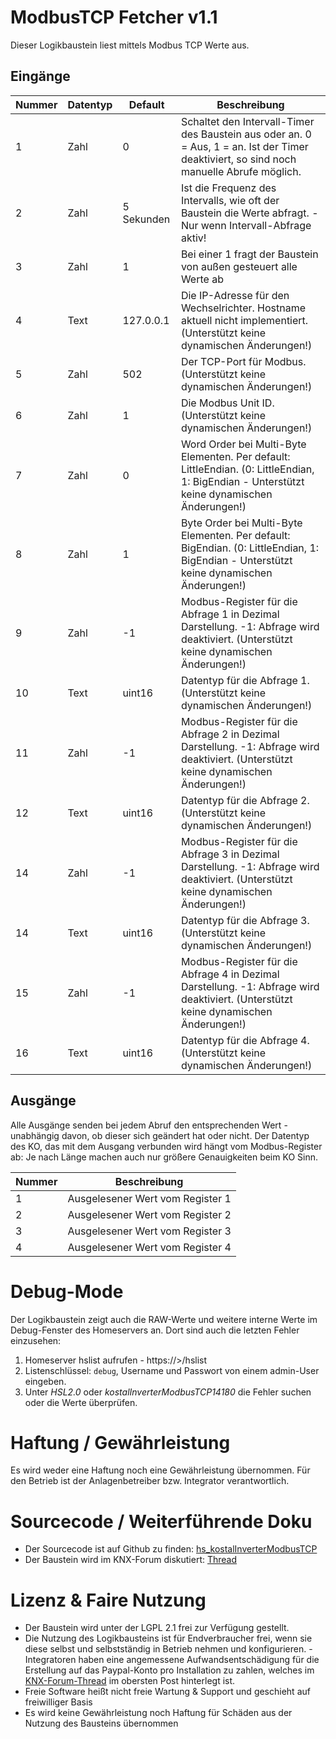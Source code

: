 # ModbusTCP Fetcher v1.1

Dieser Logikbaustein liest mittels Modbus TCP Werte aus.

## Eingänge

| Nummer | Datentyp | Default | Beschreibung |
| ------ | -------- | ------- | -------------|
|  1 | Zahl | 0 | Schaltet den Intervall-Timer des Baustein aus oder an. 0 = Aus, 1 = an. Ist der Timer deaktiviert, so sind noch manuelle Abrufe möglich. |
|  2 | Zahl | 5 Sekunden | Ist die Frequenz des Intervalls, wie oft der Baustein die Werte abfragt. - Nur wenn Intervall-Abfrage aktiv! | 
|  3 | Zahl | 1 | Bei einer 1 fragt der Baustein von außen gesteuert alle Werte ab | 
|  4 | Text | 127.0.0.1 | Die IP-Adresse für den Wechselrichter. Hostname aktuell nicht implementiert. (Unterstützt keine dynamischen Änderungen!) |
|  5 | Zahl | 502 | Der TCP-Port für Modbus. (Unterstützt keine dynamischen Änderungen!) |
|  6 | Zahl | 1 | Die Modbus Unit ID. (Unterstützt keine dynamischen Änderungen!) |
|  7 | Zahl | 0 | Word Order bei Multi-Byte Elementen. Per default: LittleEndian. (0: LittleEndian, 1: BigEndian - Unterstützt keine dynamischen Änderungen!) | 
|  8 | Zahl | 1 | Byte Order bei Multi-Byte Elementen. Per default: BigEndian. (0: LittleEndian, 1: BigEndian - Unterstützt keine dynamischen Änderungen!) | 
|  9 | Zahl | -1 | Modbus-Register für die Abfrage 1 in Dezimal Darstellung. -1: Abfrage wird deaktiviert. (Unterstützt keine dynamischen Änderungen!) | 
| 10 | Text | uint16 | Datentyp für die Abfrage 1. (Unterstützt keine dynamischen Änderungen!) | 
| 11 | Zahl | -1 | Modbus-Register für die Abfrage 2 in Dezimal Darstellung. -1: Abfrage wird deaktiviert. (Unterstützt keine dynamischen Änderungen!) | 
| 12 | Text | uint16 | Datentyp für die Abfrage 2. (Unterstützt keine dynamischen Änderungen!) | 
| 14 | Zahl | -1 | Modbus-Register für die Abfrage 3 in Dezimal Darstellung. -1: Abfrage wird deaktiviert. (Unterstützt keine dynamischen Änderungen!) | 
| 14 | Text | uint16 | Datentyp für die Abfrage 3. (Unterstützt keine dynamischen Änderungen!) | 
| 15 | Zahl | -1 | Modbus-Register für die Abfrage 4 in Dezimal Darstellung. -1: Abfrage wird deaktiviert. (Unterstützt keine dynamischen Änderungen!) | 
| 16 | Text | uint16 | Datentyp für die Abfrage 4. (Unterstützt keine dynamischen Änderungen!) |

## Ausgänge

Alle Ausgänge senden bei jedem Abruf den entsprechenden Wert - unabhängig davon, ob dieser sich geändert hat oder nicht.
Der Datentyp des KO, das mit dem Ausgang verbunden wird hängt vom Modbus-Register ab: Je nach Länge machen auch nur größere Genauigkeiten beim KO Sinn.

| Nummer | Beschreibung |
| ------ |  ------------- |
|  1 | Ausgelesener Wert vom Register 1 |
|  2 | Ausgelesener Wert vom Register 2 |
|  3 | Ausgelesener Wert vom Register 3 |
|  4 | Ausgelesener Wert vom Register 4 |

# Debug-Mode

Der Logikbaustein zeigt auch die RAW-Werte und weitere interne Werte im Debug-Fenster des Homeservers an. Dort sind auch die letzten Fehler einzusehen:

1. Homeserver hslist aufrufen - https://<HS IP>>/hslist
2. Listenschlüssel: `debug`, Username und Passwort von einem admin-User eingeben.
3. Unter *HSL2.0* oder *kostalInverterModbusTCP14180* die Fehler suchen oder die Werte überprüfen.

# Haftung / Gewährleistung

Es wird weder eine Haftung noch eine Gewährleistung übernommen. Für den Betrieb ist der Anlagenbetreiber bzw. Integrator verantwortlich.

# Sourcecode / Weiterführende Doku

* Der Sourcecode ist auf Github zu finden: [hs_kostalInverterModbusTCP](https://github.com/SvenBunge/hs_kostalInverterModbusTCP)
* Der Baustein wird im KNX-Forum diskutiert: [Thread](https://knx-user-forum.de/forum/%C3%B6ffentlicher-bereich/knx-eib-forum/1559910-logikbaustein-kostal-wechselrichter-via-modbus-tcp-abfragen)

# Lizenz & Faire Nutzung

* Der Baustein wird unter der LGPL 2.1 frei zur Verfügung gestellt.
* Die Nutzung des Logikbausteins ist für Endverbraucher  frei, wenn sie diese selbst und selbstständig in Betrieb nehmen und konfigurieren. - Integratoren haben eine angemessene Aufwandsentschädigung für die Erstellung auf das Paypal-Konto pro Installation zu zahlen, welches im [KNX-Forum-Thread](https://knx-user-forum.de/forum/%C3%B6ffentlicher-bereich/knx-eib-forum/1559910-logikbaustein-kostal-wechselrichter-via-modbus-tcp-abfragen) im obersten Post hinterlegt ist.
* Freie Software heißt nicht freie Wartung & Support und geschieht auf freiwilliger Basis
* Es wird keine Gewährleistung noch Haftung für Schäden aus der Nutzung des Bausteins übernommen
